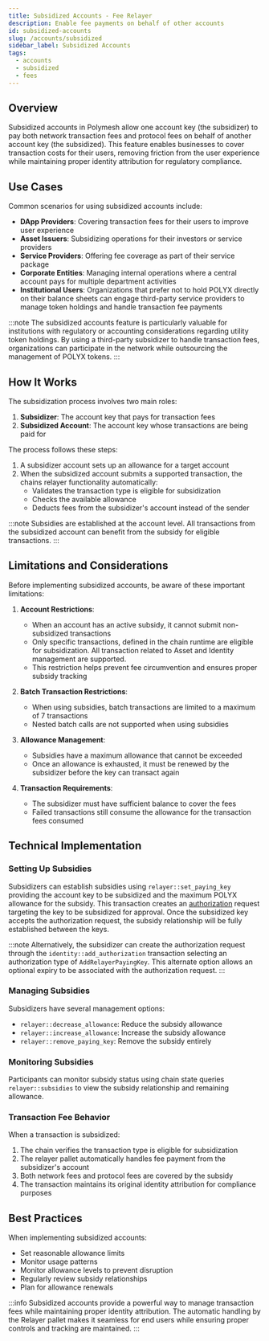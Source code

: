 ```yaml
---
title: Subsidized Accounts - Fee Relayer
description: Enable fee payments on behalf of other accounts
id: subsidized-accounts
slug: /accounts/subsidized
sidebar_label: Subsidized Accounts
tags:
  - accounts
  - subsidized
  - fees
---
```


## Overview

Subsidized accounts in Polymesh allow one account key (the subsidizer) to pay both network transaction fees and protocol fees on behalf of another account key (the subsidized). This feature enables businesses to cover transaction costs for their users, removing friction from the user experience while maintaining proper identity attribution for regulatory compliance.

## Use Cases

Common scenarios for using subsidized accounts include:

- **DApp Providers**: Covering transaction fees for their users to improve user experience
- **Asset Issuers**: Subsidizing operations for their investors or service providers
- **Service Providers**: Offering fee coverage as part of their service package
- **Corporate Entities**: Managing internal operations where a central account pays for multiple department activities
- **Institutional Users**: Organizations that prefer not to hold POLYX directly on their balance sheets can engage third-party service providers to manage token holdings and handle transaction fee payments

:::note
The subsidized accounts feature is particularly valuable for institutions with regulatory or accounting considerations regarding utility token holdings. By using a third-party subsidizer to handle transaction fees, organizations can participate in the network while outsourcing the management of POLYX tokens.
:::

## How It Works

The subsidization process involves two main roles:

1. **Subsidizer**: The account key that pays for transaction fees
2. **Subsidized Account**: The account key whose transactions are being paid for

The process follows these steps:

1. A subsidizer account sets up an allowance for a target account
2. When the subsidized account submits a supported transaction, the chains relayer functionality automatically:
   - Validates the transaction type is eligible for subsidization
   - Checks the available allowance
   - Deducts fees from the subsidizer's account instead of the sender

:::note
Subsidies are established at the account level. All transactions from the subsidized account can benefit from the subsidy for eligible transactions.
:::

## Limitations and Considerations

Before implementing subsidized accounts, be aware of these important limitations:

1. **Account Restrictions**:

   - When an account has an active subsidy, it cannot submit non-subsidized transactions
   - Only specific transactions, defined in the chain runtime are eligible for subsidization. All transaction related to Asset and Identity management are supported.
   - This restriction helps prevent fee circumvention and ensures proper subsidy tracking

2. **Batch Transaction Restrictions**:

   - When using subsidies, batch transactions are limited to a maximum of 7 transactions
   - Nested batch calls are not supported when using subsidies

3. **Allowance Management**:

   - Subsidies have a maximum allowance that cannot be exceeded
   - Once an allowance is exhausted, it must be renewed by the subsidizer before the key can transact again

4. **Transaction Requirements**:
   - The subsidizer must have sufficient balance to cover the fees
   - Failed transactions still consume the allowance for the transaction fees consumed

## Technical Implementation

### Setting Up Subsidies

Subsidizers can establish subsidies using `relayer::set_paying_key` providing the account key to be subsidized and the maximum POLYX allowance for the subsidy. This transaction creates an [authorization](/authorizations) request targeting the key to be subsidized for approval. Once the subsidized key accepts the authorization request, the subsidy relationship will be fully established between the keys.

:::note
Alternatively, the subsidizer can create the authorization request through the `identity::add_authorization` transaction selecting an authorization type of `AddRelayerPayingKey`. This alternate option allows an optional expiry to be associated with the authorization request.
:::

### Managing Subsidies

Subsidizers have several management options:

- `relayer::decrease_allowance`: Reduce the subsidy allowance
- `relayer::increase_allowance`: Increase the subsidy allowance
- `relayer::remove_paying_key`: Remove the subsidy entirely

### Monitoring Subsidies

Participants can monitor subsidy status using chain state queries `relayer::subsidies` to view the subsidy relationship and remaining allowance.

### Transaction Fee Behavior

When a transaction is subsidized:

1. The chain verifies the transaction type is eligible for subsidization
2. The relayer pallet automatically handles fee payment from the subsidizer's account
3. Both network fees and protocol fees are covered by the subsidy
4. The transaction maintains its original identity attribution for compliance purposes

## Best Practices

When implementing subsidized accounts:

- Set reasonable allowance limits
- Monitor usage patterns
- Monitor allowance levels to prevent disruption
- Regularly review subsidy relationships
- Plan for allowance renewals

:::info
Subsidized accounts provide a powerful way to manage transaction fees while maintaining proper identity attribution. The automatic handling by the Relayer pallet makes it seamless for end users while ensuring proper controls and tracking are maintained.
:::
